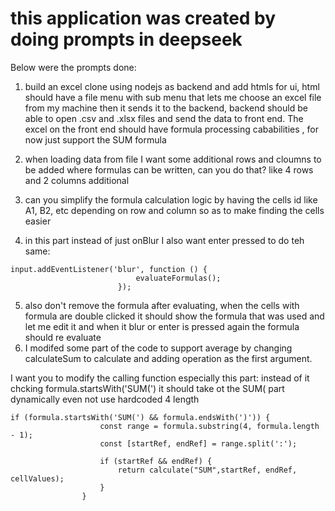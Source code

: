 # this application was created by doing prompts in deepseek

Below were the prompts done:

1. build an excel clone using nodejs as backend and add htmls for ui, html should have a file menu with sub menu that lets me choose an excel file from my machine then it sends it to the backend, backend should be able to open .csv and .xlsx files and send the data to front end. The excel on the front end should have formula processing cababilities , for now just support the SUM formula

2. when loading data from file I want some additional rows and cloumns to be added where formulas can be written, can you do that? like 4 rows and 2 columns additional
3. can you simplify the formula calculation logic by having the cells id like A1, B2, etc depending on row and column so as to make finding the cells easier
4. in this part instead of just onBlur I also want enter pressed to do teh same:
```
input.addEventListener('blur', function () {
                            evaluateFormulas();
                        });
```
5. also don't remove the formula after evaluating, when the cells with formula are double clicked it should show the formula that was used and let me edit it and when it blur or enter is pressed again the formula should re evaluate
6. I modifed some part of the code to support average by changing calculateSum to calculate and adding operation as the first argument. 

I want you to modify the calling function especially this part: instead of it chcking formula.startsWith('SUM(') it should take ot the SUM( part dynamically even not use hardcoded 4 length
```
if (formula.startsWith('SUM(') && formula.endsWith(')')) {
                    const range = formula.substring(4, formula.length - 1);
                    const [startRef, endRef] = range.split(':');

                    if (startRef && endRef) {
                        return calculate("SUM",startRef, endRef, cellValues);
                    }
                }
```
